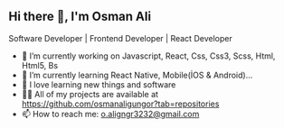 ## Hi there 👋, I'm Osman Ali


Software Developer | Frontend Developer | React Developer


- 🔭 I’m currently working on Javascript, React, Css, Css3, Scss, Html, Html5, Bs
- 🌱 I’m currently learning React Native, Mobile(İOS & Android)...
- 🤭 I love learning new things and software
- 👨‍💻 All of my projects are available at https://github.com/osmanaligungor?tab=repositories
- 📫 How to reach me: o.aligngr3232@gmail.com



